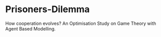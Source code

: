 # Prisoners-Dilemma
How cooperation evolves? An Optimisation Study on Game Theory with Agent Based Modelling.
